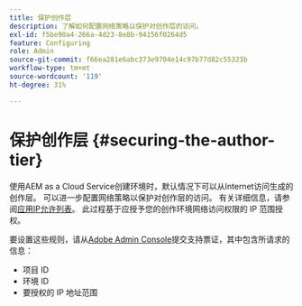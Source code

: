 ```yaml
---
title: 保护创作层
description: 了解如何配置网络策略以保护对创作层的访问。
exl-id: f5be90a4-266a-4d23-8e8b-94156f0264d5
feature: Configuring
role: Admin
source-git-commit: f66ea281e6abc373e9704e14c97b77d82c55323b
workflow-type: tm+mt
source-wordcount: '119'
ht-degree: 31%

---
```


# 保护创作层 {#securing-the-author-tier}

使用AEM as a Cloud Service创建环境时，默认情况下可以从Internet访问生成的创作层。 可以进一步配置网络策略以保护对创作层的访问。 有关详细信息，请参阅[应用IP允许列表](https://experienceleague.adobe.com/docs/experience-manager-cloud-service/content/implementing/using-cloud-manager/ip-allow-lists/apply-allow-list.html)。 此过程基于应授予您的创作环境网络访问权限的 IP 范围授权。

要设置这些规则，请从[Adobe Admin Console](https://adminconsole.adobe.com/)提交支持票证，其中包含所请求的信息：

* 项目 ID
* 环境 ID
* 要授权的 IP 地址范围

